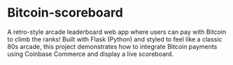 # Bitcoin-scoreboard
A retro-style arcade leaderboard web app where users can pay with Bitcoin to climb the ranks! Built with Flask (Python) and styled to feel like a classic 80s arcade, this project demonstrates how to integrate Bitcoin payments using Coinbase Commerce and display a live scoreboard.
